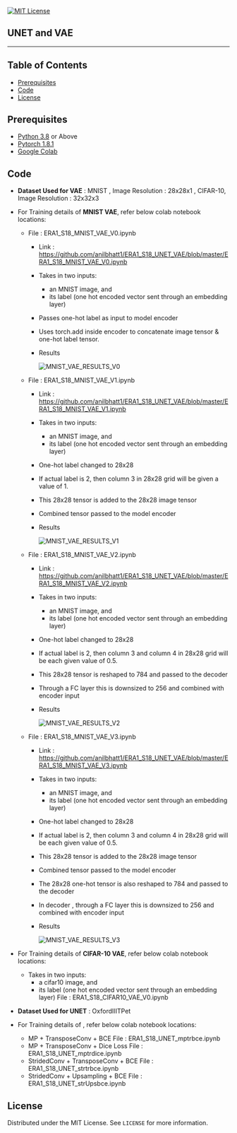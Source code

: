 
<!-- PROJECT SHIELDS -->
<!--
*** I'm using markdown "reference style" links for readability.
*** Reference links are enclosed in brackets [ ] instead of parentheses ( ).
*** See the bottom of this document for the declaration of the reference variables
*** for contributors-url, forks-url, etc. This is an optional, concise syntax you may use.
*** https://www.markdownguide.org/basic-syntax/#reference-style-links
-->
[![MIT License][license-shield]][license-url]

## UNET and VAE
________

<!-- TABLE OF CONTENTS -->
## Table of Contents

* [Prerequisites](#prerequisites)
* [Code](#Code)
* [License](#license)

## Prerequisites

* [Python 3.8](https://www.python.org/downloads/) or Above
* [Pytorch 1.8.1](https://pytorch.org/)  
* [Google Colab](https://colab.research.google.com/)

<!-- Code -->
## Code
- **Dataset Used for VAE** : MNIST , Image Resolution : 28x28x1 , CIFAR-10, Image Resolution : 32x32x3
- For Training details of **MNIST VAE**, refer below colab notebook locations:
    - File : ERA1_S18_MNIST_VAE_V0.ipynb 
        - Link : https://github.com/anilbhatt1/ERA1_S18_UNET_VAE/blob/master/ERA1_S18_MNIST_VAE_V0.ipynb
        - Takes in two inputs:
            -   an MNIST image, and
            -   its label (one hot encoded vector sent through an embedding layer)
        - Passes one-hot label as input to model encoder 
        - Uses torch.add inside encoder to concatenate image tensor & one-hot label tensor. 
        - Results

            ![MNIST_VAE_RESULTS_V0](https://github.com/anilbhatt1/ERA1_S18_UNET_VAE/assets/43835604/21574a86-9c03-408d-9614-897cd1ba14a7)


    - File : ERA1_S18_MNIST_VAE_V1.ipynb 
        - Link : https://github.com/anilbhatt1/ERA1_S18_UNET_VAE/blob/master/ERA1_S18_MNIST_VAE_V1.ipynb
        - Takes in two inputs:
            -   an MNIST image, and
            -   its label (one hot encoded vector sent through an embedding layer)
        - One-hot label changed to 28x28
        - If actual label is 2, then column 3 in 28x28 grid will be given a value of 1. 
        - This 28x28 tensor is added to the 28x28 image tensor 
        - Combined tensor passed to the model encoder
        - Results

            ![MNIST_VAE_RESULTS_V1](https://github.com/anilbhatt1/ERA1_S18_UNET_VAE/assets/43835604/20475c66-0d2b-4f36-9e57-75b8b17c0068)

          
    - File : ERA1_S18_MNIST_VAE_V2.ipynb 
        - Link : https://github.com/anilbhatt1/ERA1_S18_UNET_VAE/blob/master/ERA1_S18_MNIST_VAE_V2.ipynb
        - Takes in two inputs:
            -   an MNIST image, and
            -   its label (one hot encoded vector sent through an embedding layer)
        - One-hot label changed to 28x28
        - If actual label is 2, then column 3 and column 4 in 28x28 grid will be each given value of 0.5. 
        - This 28x28 tensor is reshaped to 784 and passed to the decoder
        - Through a FC layer this is downsized to 256 and combined with encoder input         
        - Results
          
             ![MNIST_VAE_RESULTS_V2](https://github.com/anilbhatt1/ERA1_S18_UNET_VAE/assets/43835604/719953c7-4502-45bd-9d5f-a46d36f551f2)

             
    - File : ERA1_S18_MNIST_VAE_V3.ipynb 
        - Link : https://github.com/anilbhatt1/ERA1_S18_UNET_VAE/blob/master/ERA1_S18_MNIST_VAE_V3.ipynb
        - Takes in two inputs:
            -   an MNIST image, and
            -   its label (one hot encoded vector sent through an embedding layer)
        - One-hot label changed to 28x28
        - If actual label is 2, then column 3 and column 4 in 28x28 grid will be each given value of 0.5. 
        - This 28x28 tensor is added to the 28x28 image tensor 
        - Combined tensor passed to the model encoder
        - The 28x28 one-hot tensor is also reshaped to 784 and passed to the decoder
        - In decoder , through a FC layer this is downsized to 256 and combined with encoder input
        - Results
 
             ![MNIST_VAE_RESULTS_V3](https://github.com/anilbhatt1/ERA1_S18_UNET_VAE/assets/43835604/63ebba75-9aa1-4e7b-8a48-0862d72d49e0)

- For Training details of **CIFAR-10 VAE**, refer below colab notebook locations:
    - Takes in two inputs:
        - a cifar10 image, and
        - its label (one hot encoded vector sent through an embedding layer)
File : ERA1_S18_CIFAR10_VAE_V0.ipynb
- **Dataset Used for UNET** : OxfordIIITPet
- For Training details of , refer below colab notebook locations:
    - MP + TransposeConv + BCE
        File : ERA1_S18_UNET_mptrbce.ipynb
    - MP + TransposeConv + Dice Loss
        File : ERA1_S18_UNET_mptrdice.ipynb
    - StridedConv + TransposeConv + BCE
        File : ERA1_S18_UNET_strtrbce.ipynb
    - StridedConv + Upsampling + BCE
        File : ERA1_S18_UNET_strUpsbce.ipynb
<!-- LICENSE -->
## License

Distributed under the MIT License. See `LICENSE` for more information.


<!-- MARKDOWN LINKS & IMAGES -->
<!-- https://www.markdownguide.org/basic-syntax/#reference-style-links -->
[forks-shield]: https://img.shields.io/github/forks/othneildrew/Best-README-Template.svg?style=flat-square
[forks-url]: https://github.com/othneildrew/Best-README-Template/network/members
[stars-shield]: https://img.shields.io/github/stars/othneildrew/Best-README-Template.svg?style=flat-square
[stars-url]: https://github.com/othneildrew/Best-README-Template/stargazers
[issues-shield]: https://img.shields.io/github/issues/othneildrew/Best-README-Template.svg?style=flat-square
[issues-url]: https://github.com/othneildrew/Best-README-Template/issues
[license-shield]: https://img.shields.io/github/license/othneildrew/Best-README-Template.svg?style=flat-square
[license-url]: https://github.com/anilbhatt1/Deep_Learning_EVA4_Phase2/blob/master/LICENSE.txt
[linkedin-shield]: https://img.shields.io/badge/-LinkedIn-black.svg?style=flat-square&logo=linkedin&colorB=555




